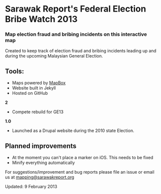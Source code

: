 # Sarawak Report's Federal Election Bribe Watch 2013

### Map election fraud and bribing incidents on this interactive map

Created to keep track of election fraud and bribing incidents leading up and during the upcoming Malaysian General Election. 

## Tools:

- Maps powered by <a href="http://mapbox.com">MapBox</a>
- Website built in Jekyll
- Hosted on GitHub

**2**
- Compete rebuild for GE13
 
**1.0**
- Launched as a Drupal website during the 2010 state Election.

## Planned improvements

- At the moment you can't place a marker on iOS. This needs to be fixed
- Minify everything automatically

For suggestions/improvement and bug reports please file an issue or email us at mapping@sarawakreport.org

Updated: 9 February 2013
